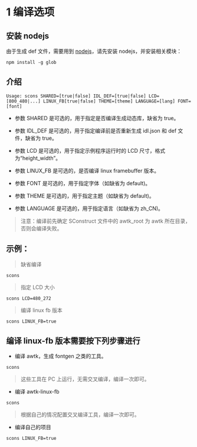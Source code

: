 
# 1 编译选项

## 安装 nodejs

由于生成 def 文件，需要用到 [nodejs](https://nodejs.org/en/download/)，请先安装 nodejs，并安装相关模块：

```
npm install -g glob
```

## 介绍

```
Usage: scons SHARED=[true|false] IDL_DEF=[true|false] LCD=[800_480|...] LINUX_FB[true|false] THEME=[theme] LANGUAGE=[lang] FONT=[font]
```

* 参数 SHARED 是可选的，用于指定是否编译生成动态库，缺省为 true。

* 参数 IDL\_DEF 是可选的，用于指定编译前是否重新生成 idl.json 和 def 文件，缺省为 true。

* 参数 LCD 是可选的，用于指定示例程序运行时的 LCD 尺寸，格式为“height\_width”。

* 参数 LINUX\_FB 是可选的，是否编译 linux framebuffer 版本。

* 参数 FONT 是可选的，用于指定字体（如缺省为 default)。

* 参数 THEME 是可选的，用于指定主题（如缺省为 default)。

* 参数 LANGUAGE 是可选的，用于指定语言（如缺省为 zh\_CN)。

> 注意：编译前先确定 SConstruct 文件中的 awtk\_root 为 awtk 所在目录，否则会编译失败。

## 示例：

> 缺省编译

```
scons
```

> 指定 LCD 大小

```
scons LCD=480_272
```

> 编译 linux fb 版本

```
scons LINUX_FB=true
```

## 编译 linux-fb 版本需要按下列步骤进行

* 编译 awtk，生成 fontgen 之类的工具。

```
scons
```

> 这些工具在 PC 上运行，无需交叉编译，编译一次即可。

* 编译 awtk-linux-fb

```
scons
```

> 根据自己的情况配置交叉编译工具，编译一次即可。

* 编译自己的项目

```
scons LINUX_FB=true
```
